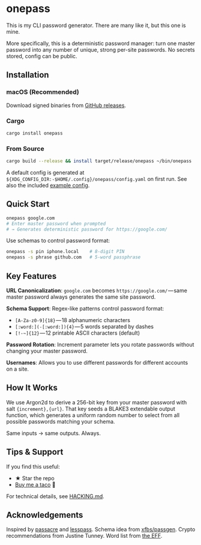 # onepass

This is my CLI password generator. There are many like it, but this one is mine.

More specifically, this is a deterministic password manager: turn one master password into any number of unique, strong per-site passwords. No secrets stored, config can be public.

## Installation

### macOS (Recommended)
Download signed binaries from [GitHub releases](https://github.com/mrdomino/onepass/releases/latest).

### Cargo
```sh
cargo install onepass
```

### From Source
```sh
cargo build --release && install target/release/onepass ~/bin/onepass
```

A default config is generated at `${XDG_CONFIG_DIR:-$HOME/.config}/onepass/config.yaml` on first run. See also the included [example config](example/config.yaml).

## Quick Start

```sh
onepass google.com
# Enter master password when prompted
# → Generates deterministic password for https://google.com/
```

Use schemas to control password format:
```sh
onepass -s pin iphone.local    # 8-digit PIN
onepass -s phrase github.com   # 5-word passphrase
```

## Key Features

**URL Canonicalization**: `google.com` becomes `https://google.com/` — same master password always generates the same site password.

**Schema Support**: Regex-like patterns control password format:
- `[A-Za-z0-9]{18}` — 18 alphanumeric characters
- `[:word:](-[:word:]){4}` — 5 words separated by dashes
- `[!-~]{12}` — 12 printable ASCII characters (default)

**Password Rotation**: Increment parameter lets you rotate passwords without changing your master password.

**Usernames**: Allows you to use different passwords for different accounts on a site.

## How It Works

We use Argon2d to derive a 256-bit key from your master password with salt `{increment},{url}`. That key seeds a BLAKE3 extendable output function, which generates a uniform random number to select from all possible passwords matching your schema.

Same inputs → same outputs. Always.

## Tips & Support

If you find this useful:
- ★ Star the repo
- [Buy me a taco](https://ko-fi.com/mrdomino) 🌮

For technical details, see [HACKING.md](HACKING.md).

## Acknowledgements

Inspired by [passacre](https://github.com/habnabit/passacre) and [lesspass](https://lesspass.com). Schema idea from [xfbs/passgen](https://github.com/xfbs/passgen). Crypto recommendations from Justine Tunney. Word list from [the EFF](https://www.eff.org/dice).
